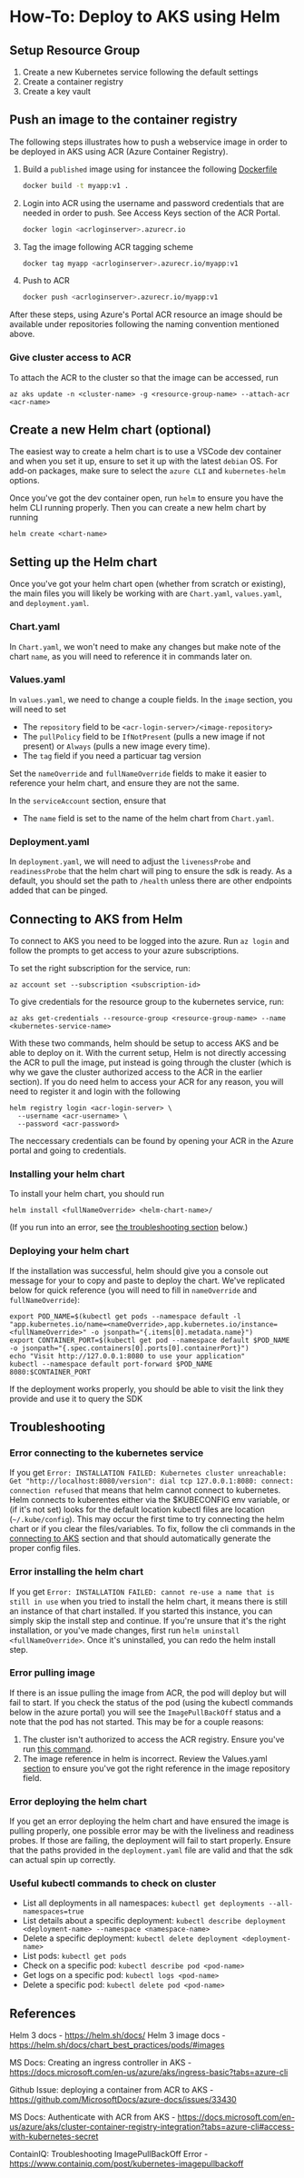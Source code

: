 # How-To: Deploy to AKS using Helm

## Setup Resource Group

  1. Create a new Kubernetes service following the default settings
  1. Create a container registry
  1. Create a key vault 

## Push an image to the container registry
The following steps illustrates how to push a webservice image in order to be deployed in AKS using ACR (Azure Container Registry).
1. Build a `published` image using for instancee the following [Dockerfile](https://docs.microsoft.com/en-us/dotnet/core/docker/build-container?tabs=windows#create-the-dockerfile)
    ```sh
    docker build -t myapp:v1 .
    ```
1. Login into ACR using the username and password credentials that are needed in order to push. See Access Keys section of the ACR Portal.
    ```sh
    docker login <acrloginserver>.azurecr.io
    ```
1. Tag the image following ACR tagging scheme
    ```sh
    docker tag myapp <acrloginserver>.azurecr.io/myapp:v1
    ```
1. Push to ACR
    ```sh
    docker push <acrloginserver>.azurecr.io/myapp:v1
    ```

After these steps, using Azure's Portal ACR resource an image should be available under repositories following the naming convention mentioned above.

### Give cluster access to ACR
To attach the ACR to the cluster so that the image can be accessed, run 
```
az aks update -n <cluster-name> -g <resource-group-name> --attach-acr <acr-name>
```

## Create a new Helm chart (optional)
The easiest way to create a helm chart is to use a VSCode dev container and when you set it up, ensure to set it up with the latest `debian` OS. For add-on packages, make sure to select the `azure CLI` and `kubernetes-helm` options.

Once you've got the dev container open, run `helm` to ensure you have the helm CLI running properly. Then you can create a new helm chart by running
```
helm create <chart-name>
```

## Setting up the Helm chart
Once you've got your helm chart open (whether from scratch or existing), the main files you will likely be working with are `Chart.yaml`, `values.yaml`, and `deployment.yaml`.

### Chart.yaml
In `Chart.yaml`, we won't need to make any changes but make note of the chart `name`, as you will need to reference it in commands later on.

### Values.yaml
In `values.yaml`, we need to change a couple fields. In the `image` section, you will need to set
* The `repository` field to be `<acr-login-server>/<image-repository>`
* The `pullPolicy` field to be `IfNotPresent` (pulls a new image if not present) or `Always` (pulls a new image every time).
* The `tag` field if you need a particuar tag version

Set the `nameOverride` and `fullNameOverride` fields to make it easier to reference your helm chart, and ensure they are not the same.

In the `serviceAccount` section, ensure that
* The `name` field is set to the name of the helm chart from `Chart.yaml`.

### Deployment.yaml
In `deployment.yaml`, we will need to adjust the `livenessProbe` and `readinessProbe` that the helm chart will ping to ensure the sdk is ready. As a default, you should set the path to `/health` unless there are other endpoints added that can be pinged.

## Connecting to AKS from Helm
To connect to AKS you need to be logged into the azure. Run `az login` and follow the prompts to get access to your azure subscriptions. 

To set the right subscription for the service, run: 
```
az account set --subscription <subscription-id>
``` 
To give credentials for the resource group to the kubernetes service, run:
```
az aks get-credentials --resource-group <resource-group-name> --name <kubernetes-service-name>
```
With these two commands, helm should be setup to access AKS and be able to deploy on it. With the current setup, Helm is not directly accessing the ACR to pull the image, put instead is going through the cluster (which is why we gave the cluster authorized access to the ACR in the earlier section). If you do need helm to access your ACR for any reason, you will need to register it and login with the following 
```
helm registry login <acr-login-server> \
  --username <acr-username> \
  --password <acr-password>
```
The neccessary credentials can be found by opening your ACR in the Azure portal and going to credentials.

### Installing your helm chart
To install your helm chart, you should run 
```
helm install <fullNameOverride> <helm-chart-name>/
```
(If you run into an error, see [the troubleshooting section](##troubleshooting) below.)

### Deploying your helm chart
If the installation was successful, helm should give you a console out message for your to copy and paste to deploy the chart. We've replicated below for quick reference (you will need to fill in `nameOverride` and `fullNameOverride`):
```
export POD_NAME=$(kubectl get pods --namespace default -l "app.kubernetes.io/name=<nameOverride>,app.kubernetes.io/instance=<fullNameOverride>" -o jsonpath="{.items[0].metadata.name}")
export CONTAINER_PORT=$(kubectl get pod --namespace default $POD_NAME -o jsonpath="{.spec.containers[0].ports[0].containerPort}")
echo "Visit http://127.0.0.1:8080 to use your application"
kubectl --namespace default port-forward $POD_NAME 8080:$CONTAINER_PORT
```
If the deployment works properly, you should be able to visit the link they provide and use it to query the SDK

## Troubleshooting

### Error connecting to the kubernetes service
If you get `Error: INSTALLATION FAILED: Kubernetes cluster unreachable: Get "http://localhost:8080/version": dial tcp 127.0.0.1:8080: connect: connection refused` that means that helm cannot connect to kubernetes. Helm connects to kuberentes either via the $KUBECONFIG env variable, or (if it's not set) looks for the default location kubectl files are location (`~/.kube/config`). This may occur the first time to try connecting the helm chart or if you clear the files/variables. To fix, follow the cli commands in the [connecting to AKS](##connecting-to-aks-from-helm) section and that should automatically generate the proper config files.

### Error installing the helm chart
If  you get `Error: INSTALLATION FAILED: cannot re-use a name that is still in use` when you tried to install the helm chart, it means there is still an instance of that chart installed. If you started this instance, you can simply skip the install step and continue. If you're unsure that it's the right installation, or you've made changes, first run `helm uninstall <fullNameOverride>`. Once it's uninstalled, you can redo the helm install step.

### Error pulling image
If there is an issue pulling the image from ACR, the pod will deploy but will fail to start. If you check the status of the pod (using the kubectl commands below in the azure portal) you will see the `ImagePullBackOff` status and a note that the pod has not started. This may be for a couple reasons:

1. The cluster isn't authorized to access the ACR registry. Ensure you've run [this command](###give-cluster-access-to-acr).
2. The image reference in helm is incorrect. Review the Values.yaml [section](###values.yaml) to ensure you've got the right reference in the image repository field.

### Error deploying the helm chart
If you get an error deploying the helm chart and have ensured the image is pulling properly, one possible error may be with the liveliness and readiness probes. If those are failing, the deployment will fail to start properly. Ensure that the paths provided in the `deployment.yaml` file are valid and that the sdk can actual spin up correctly.

### Useful kubectl commands to check on cluster

* List all deployments in all namespaces: `kubectl get deployments --all-namespaces=true`
* List details about a specific deployment: `kubectl describe deployment <deployment-name> --namespace <namespace-name>`
* Delete a specific deployment: `kubectl delete deployment <deployment-name>`
* List pods: `kubectl get pods`
* Check on a specific pod: `kubectl describe pod <pod-name>`
* Get logs on a specific pod: `kubectl logs <pod-name>`
* Delete a specific pod: `kubectl delete pod <pod-name>`

## References
Helm 3 docs - https://helm.sh/docs/
Helm 3 image docs - https://helm.sh/docs/chart_best_practices/pods/#images

MS Docs: Creating an ingress controller in AKS - https://docs.microsoft.com/en-us/azure/aks/ingress-basic?tabs=azure-cli

Github Issue: deploying a container from ACR to AKS - https://github.com/MicrosoftDocs/azure-docs/issues/33430

MS Docs: Authenticate with ACR from AKS - https://docs.microsoft.com/en-us/azure/aks/cluster-container-registry-integration?tabs=azure-cli#access-with-kubernetes-secret

ContainIQ: Troubleshooting ImagePullBackOff Error - https://www.containiq.com/post/kubernetes-imagepullbackoff
